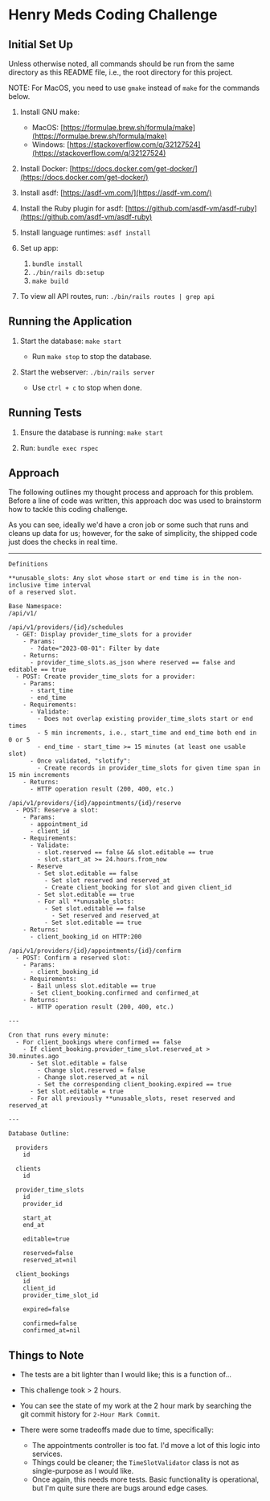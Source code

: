 # Henry Meds Coding Challenge

## Initial Set Up

Unless otherwise noted, all commands should be run from the same directory as this README file, i.e., the root directory 
for this project.

NOTE: For MacOS, you need to use `gmake` instead of `make` for the commands below.

1. Install GNU make: 
    - MacOS: [https://formulae.brew.sh/formula/make](https://formulae.brew.sh/formula/make)
    - Windows: [https://stackoverflow.com/q/32127524](https://stackoverflow.com/q/32127524)

1. Install Docker: [https://docs.docker.com/get-docker/](https://docs.docker.com/get-docker/)

1. Install asdf: [https://asdf-vm.com/](https://asdf-vm.com/)

1. Install the Ruby plugin for asdf: [https://github.com/asdf-vm/asdf-ruby](https://github.com/asdf-vm/asdf-ruby)

1. Install language runtimes: `asdf install`

1. Set up app:
    1. `bundle install`
    1. `./bin/rails db:setup`
    1. `make build`

1. To view all API routes, run: `./bin/rails routes | grep api`

## Running the Application

1. Start the database: `make start`
    - Run `make stop` to stop the database.

1. Start the webserver: `./bin/rails server`
    - Use `ctrl + c` to stop when done.

## Running Tests

1. Ensure the database is running: `make start`

1. Run: `bundle exec rspec`

## Approach

The following outlines my thought process and approach for this problem. Before a line of code was written, this
approach doc was used to brainstorm how to tackle this coding challenge.

As you can see, ideally we'd have a cron job or some such that runs and cleans up data for us; however, for the sake of
simplicity, the shipped code just does the checks in real time.

---

```
Definitions

**unusable_slots: Any slot whose start or end time is in the non-inclusive time interval
of a reserved slot.

Base Namespace:
/api/v1/

/api/v1/providers/{id}/schedules 
  - GET: Display provider_time_slots for a provider
    - Params:
      - ?date="2023-08-01": Filter by date
    - Returns:
      - provider_time_slots.as_json where reserved == false and editable == true
  - POST: Create provider_time_slots for a provider:
    - Params:
      - start_time
      - end_time
    - Requirements:
      - Validate:
        - Does not overlap existing provider_time_slots start or end times
        - 5 min increments, i.e., start_time and end_time both end in 0 or 5
        - end_time - start_time >= 15 minutes (at least one usable slot)
      - Once validated, "slotify":
        - Create records in provider_time_slots for given time span in 15 min increments
    - Returns:
      - HTTP operation result (200, 400, etc.)
      
/api/v1/providers/{id}/appointments/{id}/reserve
  - POST: Reserve a slot:
    - Params:
      - appointment_id
      - client_id
    - Requirements:
      - Validate:
        - slot.reserved == false && slot.editable == true
        - slot.start_at >= 24.hours.from_now
      - Reserve
        - Set slot.editable == false
          - Set slot reserved and reserved_at
          - Create client_booking for slot and given client_id
        - Set slot.editable == true
        - For all **unusable_slots:
          - Set slot.editable == false
            - Set reserved and reserved_at
          - Set slot.editable == true
    - Returns:
      - client_booking_id on HTTP:200
    
/api/v1/providers/{id}/appointments/{id}/confirm
  - POST: Confirm a reserved slot:
    - Params:
      - client_booking_id
    - Requirements:
      - Bail unless slot.editable == true
      - Set client_booking.confirmed and confirmed_at
    - Returns:
      - HTTP operation result (200, 400, etc.)
   
---
      
Cron that runs every minute:
  - For client_bookings where confirmed == false
    - If client_booking.provider_time_slot.reserved_at > 30.minutes.ago
      - Set slot.editable = false
        - Change slot.reserved = false
        - Change slot.reserved_at = nil
        - Set the corresponding client_booking.expired == true
      - Set slot.editable = true
      - For all previously **unusable_slots, reset reserved and reserved_at

---

Database Outline:

  providers
    id

  clients
    id

  provider_time_slots
    id
    provider_id

    start_at
    end_at

    editable=true

    reserved=false
    reserved_at=nil

  client_bookings
    id
    client_id
    provider_time_slot_id

    expired=false

    confirmed=false
    confirmed_at=nil
```

## Things to Note

- The tests are a bit lighter than I would like; this is a function of...

- This challenge took > 2 hours.

- You can see the state of my work at the 2 hour mark by searching the git commit history for `2-Hour Mark Commit`.

- There were some tradeoffs made due to time, specifically:
    - The appointments controller is too fat. I'd move a lot of this logic into services.
    - Things could be cleaner; the `TimeSlotValidator` class is not as single-purpose as I would like.
    - Once again, this needs more tests. Basic functionality is operational, but I'm quite sure there are bugs around
      edge cases.
